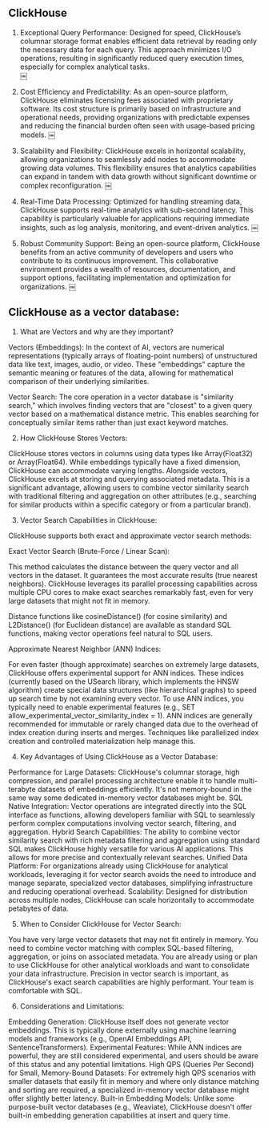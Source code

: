 ## ClickHouse

1. Exceptional Query Performance: Designed for speed, ClickHouse’s columnar storage format enables efficient data retrieval by reading only the necessary data for each query. This approach minimizes I/O operations, resulting in significantly reduced query execution times, especially for complex analytical tasks.  
￼
2. Cost Efficiency and Predictability: As an open-source platform, ClickHouse eliminates licensing fees associated with proprietary software. Its cost structure is primarily based on infrastructure and operational needs, providing organizations with predictable expenses and reducing the financial burden often seen with usage-based pricing models.  ￼

3. Scalability and Flexibility: ClickHouse excels in horizontal scalability, allowing organizations to seamlessly add nodes to accommodate growing data volumes. This flexibility ensures that analytics capabilities can expand in tandem with data growth without significant downtime or complex reconfiguration.  ￼
 
4. Real-Time Data Processing: Optimized for handling streaming data, ClickHouse supports real-time analytics with sub-second latency. This capability is particularly valuable for applications requiring immediate insights, such as log analysis, monitoring, and event-driven analytics.  ￼

5. Robust Community Support: Being an open-source platform, ClickHouse benefits from an active community of developers and users who contribute to its continuous improvement. This collaborative environment provides a wealth of resources, documentation, and support options, facilitating implementation and optimization for organizations.  ￼



## ClickHouse as a vector database: 

1. What are Vectors and why are they important?

Vectors (Embeddings): In the context of AI, vectors are numerical representations (typically arrays of floating-point numbers) of unstructured data like text, images, audio, or video. These "embeddings" capture the semantic meaning or features of the data, allowing for mathematical comparison of their underlying similarities.

Vector Search: The core operation in a vector database is "similarity search," which involves finding vectors that are "closest" to a given query vector based on a mathematical distance metric. This enables searching for conceptually similar items rather than just exact keyword matches.


2. How ClickHouse Stores Vectors:

ClickHouse stores vectors in columns using data types like Array(Float32) or Array(Float64). While embeddings typically have a fixed dimension, ClickHouse can accommodate varying lengths.
Alongside vectors, ClickHouse excels at storing and querying associated metadata. This is a significant advantage, allowing users to combine vector similarity search with traditional filtering and aggregation on other attributes (e.g., searching for similar products within a specific category or from a particular brand).


3. Vector Search Capabilities in ClickHouse:

ClickHouse supports both exact and approximate vector search methods:

Exact Vector Search (Brute-Force / Linear Scan):

This method calculates the distance between the query vector and all vectors in the dataset.
It guarantees the most accurate results (true nearest neighbors).
ClickHouse leverages its parallel processing capabilities across multiple CPU cores to make exact searches remarkably fast, even for very large datasets that might not fit in memory.

Distance functions like cosineDistance() (for cosine similarity) and L2Distance() (for Euclidean distance) are available as standard SQL functions, making vector operations feel natural to SQL users.

Approximate Nearest Neighbor (ANN) Indices:

For even faster (though approximate) searches on extremely large datasets, ClickHouse offers experimental support for ANN indices.
These indices (currently based on the USearch library, which implements the HNSW algorithm) create special data structures (like hierarchical graphs) to speed up search time by not examining every vector.
To use ANN indices, you typically need to enable experimental features (e.g., SET allow_experimental_vector_similarity_index = 1).
ANN indices are generally recommended for immutable or rarely changed data due to the overhead of index creation during inserts and merges. Techniques like parallelized index creation and controlled materialization help manage this.


4. Key Advantages of Using ClickHouse as a Vector Database:

Performance for Large Datasets: ClickHouse's columnar storage, high compression, and parallel processing architecture enable it to handle multi-terabyte datasets of embeddings efficiently. It's not memory-bound in the same way some dedicated in-memory vector databases might be.
SQL Native Integration: Vector operations are integrated directly into the SQL interface as functions, allowing developers familiar with SQL to seamlessly perform complex computations involving vector search, filtering, and aggregation.
Hybrid Search Capabilities: The ability to combine vector similarity search with rich metadata filtering and aggregation using standard SQL makes ClickHouse highly versatile for various AI applications. This allows for more precise and contextually relevant searches.
Unified Data Platform: For organizations already using ClickHouse for analytical workloads, leveraging it for vector search avoids the need to introduce and manage separate, specialized vector databases, simplifying infrastructure and reducing operational overhead.
Scalability: Designed for distribution across multiple nodes, ClickHouse can scale horizontally to accommodate petabytes of data.


5. When to Consider ClickHouse for Vector Search:

You have very large vector datasets that may not fit entirely in memory.
You need to combine vector matching with complex SQL-based filtering, aggregation, or joins on associated metadata.
You are already using or plan to use ClickHouse for other analytical workloads and want to consolidate your data infrastructure.
Precision in vector search is important, as ClickHouse's exact search capabilities are highly performant.
Your team is comfortable with SQL.


6. Considerations and Limitations:

Embedding Generation: ClickHouse itself does not generate vector embeddings. This is typically done externally using machine learning models and frameworks (e.g., OpenAI Embeddings API, SentenceTransformers).
Experimental Features: While ANN indices are powerful, they are still considered experimental, and users should be aware of this status and any potential limitations.
High QPS (Queries Per Second) for Small, Memory-Bound Datasets: For extremely high QPS scenarios with smaller datasets that easily fit in memory and where only distance matching and sorting are required, a specialized in-memory vector database might offer slightly better latency.
Built-in Embedding Models: Unlike some purpose-built vector databases (e.g., Weaviate), ClickHouse doesn't offer built-in embedding generation capabilities at insert and query time.
